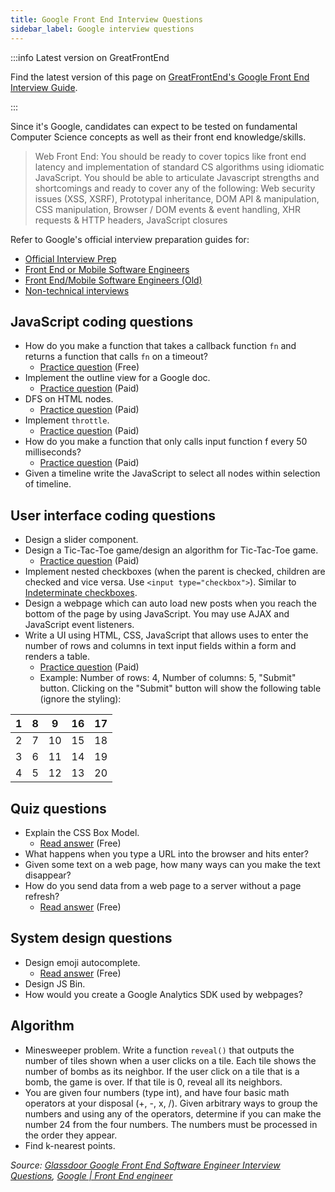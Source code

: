 ```yaml
---
title: Google Front End Interview Questions
sidebar_label: Google interview questions
---
```


:::info Latest version on GreatFrontEnd

Find the latest version of this page on [GreatFrontEnd's Google Front End Interview Guide](https://www.greatfrontend.com/interviews/company/google/questions-guides?utm_source=frontendinterviewhandbook&utm_medium=referral&gnrs=frontendinterviewhandbook).

:::

Since it's Google, candidates can expect to be tested on fundamental Computer Science concepts as well as their front end knowledge/skills.

> Web Front End: ​You should be ready to cover topics like front end latency and implementation of standard CS algorithms using idiomatic JavaScript. You should be able to articulate Javascript strengths and shortcomings and ready to cover any of the following: Web security issues (XSS, XSRF), Prototypal inheritance, DOM API & manipulation, CSS manipulation, Browser / DOM events & event handling, XHR requests & HTTP headers, JavaScript closures

Refer to Google's official interview preparation guides for:

- [Official Interview Prep](https://techdevguide.withgoogle.com/paths/interview/)
- [Front End or Mobile Software Engineers](/guides/google-front-end-guide.pdf)
- [Front End/Mobile Software Engineers (Old)](/guides/google-front-end-guide-old.pdf)
- [Non-technical interviews](/guides/google-non-technical-guide.pdf)

## JavaScript coding questions

- How do you make a function that takes a callback function `fn` and returns a function that calls `fn` on a timeout?
  - [Practice question](https://www.greatfrontend.com/questions/javascript/debounce?utm_source=frontendinterviewhandbook&utm_medium=referral&gnrs=frontendinterviewhandbook) (Free)
- Implement the outline view for a Google doc.
  - [Practice question](https://www.greatfrontend.com/questions/javascript/table-of-contents?utm_source=frontendinterviewhandbook&utm_medium=referral&gnrs=frontendinterviewhandbook) (Paid)
- DFS on HTML nodes.
  - [Practice question](https://www.greatfrontend.com/questions/javascript/get-elements-by-tag-name?utm_source=frontendinterviewhandbook&utm_medium=referral&gnrs=frontendinterviewhandbook) (Paid)
- Implement `throttle`.
  - [Practice question](https://www.greatfrontend.com/questions/javascript/throttle?utm_source=frontendinterviewhandbook&utm_medium=referral&gnrs=frontendinterviewhandbook) (Paid)
- How do you make a function that only calls input function f every 50 milliseconds?
  - [Practice question](https://www.greatfrontend.com/questions/javascript/throttle?utm_source=frontendinterviewhandbook&utm_medium=referral&gnrs=frontendinterviewhandbook) (Paid)
- Given a timeline write the JavaScript to select all nodes within selection of timeline.

## User interface coding questions

- Design a slider component.
- Design a Tic-Tac-Toe game/design an algorithm for Tic-Tac-Toe game.
  - [Practice question](https://www.greatfrontend.com/questions/user-interface/tic-tac-toe?utm_source=frontendinterviewhandbook&utm_medium=referral&gnrs=frontendinterviewhandbook) (Paid)
- Implement nested checkboxes (when the parent is checked, children are checked and vice versa. Use `<input type="checkbox">`). Similar to [Indeterminate checkboxes](https://css-tricks.com/indeterminate-checkboxes/).
- Design a webpage which can auto load new posts when you reach the bottom of the page by using JavaScript. You may use AJAX and JavaScript event listeners.
- Write a UI using HTML, CSS, JavaScript that allows uses to enter the number of rows and columns in text input fields within a form and renders a table.
  - [Practice question](https://www.greatfrontend.com/questions/user-interface/generate-table?utm_source=frontendinterviewhandbook&utm_medium=referral&gnrs=frontendinterviewhandbook) (Paid)
  - Example: Number of rows: 4, Number of columns: 5, "Submit" button. Clicking on the "Submit" button will show the following table (ignore the styling):

| 1   | 8   | 9   | 16  | 17  |
| --- | --- | --- | --- | --- |
| 2   | 7   | 10  | 15  | 18  |
| 3   | 6   | 11  | 14  | 19  |
| 4   | 5   | 12  | 13  | 20  |

## Quiz questions

- Explain the CSS Box Model.
  - [Read answer](https://www.greatfrontend.com/questions/quiz/explain-your-understanding-of-the-box-model-and-how-you-would-tell-the-browser-in-css-to-render-your-layout-in-different-box-models?utm_source=frontendinterviewhandbook&utm_medium=referral&gnrs=frontendinterviewhandbook) (Free)
- What happens when you type a URL into the browser and hits enter?
- Given some text on a web page, how many ways can you make the text disappear?
- How do you send data from a web page to a server without a page refresh?
  - [Read answer](https://www.greatfrontend.com/questions/quiz/what-are-the-advantages-and-disadvantages-of-using-ajax?utm_source=frontendinterviewhandbook&utm_medium=referral&gnrs=frontendinterviewhandbook) (Free)

## System design questions

- Design emoji autocomplete.
  - [Read answer](https://www.greatfrontend.com/questions/system-design/autocomplete?utm_source=frontendinterviewhandbook&utm_medium=referral&gnrs=frontendinterviewhandbook) (Free)
- Design JS Bin.
- How would you create a Google Analytics SDK used by webpages?

## Algorithm

- Minesweeper problem. Write a function `reveal()` that outputs the number of tiles shown when a user clicks on a tile. Each tile shows the number of bombs as its neighbor. If the user click on a tile that is a bomb, the game is over. If that tile is 0, reveal all its neighbors.
- You are given four numbers (type int), and have four basic math operators at your disposal (+, -, x, /). Given arbitrary ways to group the numbers and using any of the operators, determine if you can make the number 24 from the four numbers. The numbers must be processed in the order they appear.
- Find k-nearest points.

_Source: [Glassdoor Google Front End Software Engineer Interview Questions](https://www.glassdoor.sg/Interview/Google-Front-End-Software-Engineer-Interview-Questions-EI_IE9079.0,6_KO7,34.htm), [Google | Front End engineer](https://leetcode.com/discuss/interview-question/271736/google-front-end-engineer-onsite-interview)_
